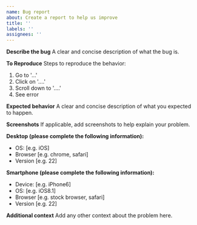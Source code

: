 ```yaml
---
name: Bug report
about: Create a report to help us improve
title: ''
labels: ''
assignees: ''
---
```


**Describe the bug**
A clear and concise description of what the bug is.

**To Reproduce**
Steps to reproduce the behavior:

1. Go to '...'
1. Click on '....'
1. Scroll down to '....'
1. See error

**Expected behavior**
A clear and concise description of what you expected to happen.

**Screenshots**
If applicable, add screenshots to help explain your problem.

**Desktop (please complete the following information):**

-   OS: \[e.g. iOS\]
-   Browser \[e.g. chrome, safari\]
-   Version \[e.g. 22\]

**Smartphone (please complete the following information):**

-   Device: \[e.g. iPhone6\]
-   OS: \[e.g. iOS8.1\]
-   Browser \[e.g. stock browser, safari\]
-   Version \[e.g. 22\]

**Additional context**
Add any other context about the problem here.
